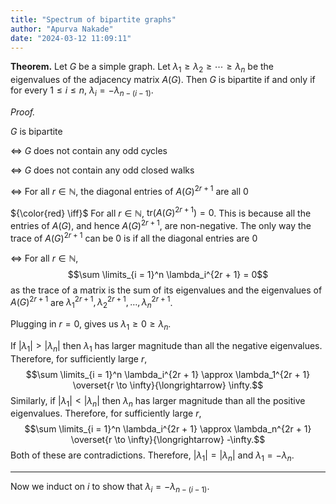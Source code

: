 ```yaml
---
title: "Spectrum of bipartite graphs"
author: "Apurva Nakade"
date: "2024-03-12 11:09:11"
---
```


**Theorem.**
Let $G$ be a simple graph. 
Let $\lambda_1 \ge \lambda_2 \ge \cdots \ge \lambda_n$ be the eigenvalues of the adjacency matrix $A(G)$. 
Then $G$ is bipartite if and only if for every $1 \le i \le n$, $\lambda_{i} = -\lambda_{n - (i - 1)}$.

*Proof.*

$G$ is bipartite 

$\iff$ 
$G$ does not contain any odd cycles

$\iff$ 
$G$ does not contain any odd closed walks 

$\iff$ 
For all $r \in \mathbb{N}$, the diagonal entries of $A(G)^{2r+1}$ are all 0

${\color{red} \iff}$ 
For all $r \in \mathbb{N}$, $\mathrm{tr}(A(G)^{2r+1}) = 0$. This is because all the entries of $A(G)$, and hence $A(G)^{2r+1}$, are non-negative. The only way the trace of $A(G)^{2r+1}$ can be 0 is if all the diagonal entries are 0

$\iff$ 
For all $r \in \mathbb{N}$, 
$$\sum \limits_{i = 1}^n \lambda_i^{2r + 1} = 0$$
as the trace of a matrix is the sum of its eigenvalues and the eigenvalues of $A(G)^{2r+1}$ are $\lambda_1^{2r+1}, \lambda_2^{2r+1}, \ldots, \lambda_n^{2r+1}$.

Plugging in $r = 0$, gives us $\lambda_1 \ge 0 \ge \lambda_n$.

If $|\lambda_1| > |\lambda_n|$ then $\lambda_1$ has larger magnitude than all the negative eigenvalues. Therefore, for sufficiently large $r$, 
$$\sum \limits_{i = 1}^n \lambda_i^{2r + 1} \approx \lambda_1^{2r + 1} \overset{r \to \infty}{\longrightarrow} \infty.$$
Similarly, if $|\lambda_1| < |\lambda_n|$ then $\lambda_n$ has larger magnitude than all the positive eigenvalues. Therefore, for sufficiently large $r$, 
$$\sum \limits_{i = 1}^n \lambda_i^{2r + 1} \approx \lambda_n^{2r + 1} \overset{r \to \infty}{\longrightarrow} -\infty.$$
Both of these are contradictions. Therefore, $|\lambda_1| = |\lambda_n|$ and $\lambda_1 = -\lambda_n$.

---

Now we induct on $i$ to show that $\lambda_i = -\lambda_{n - (i - 1)}$. 